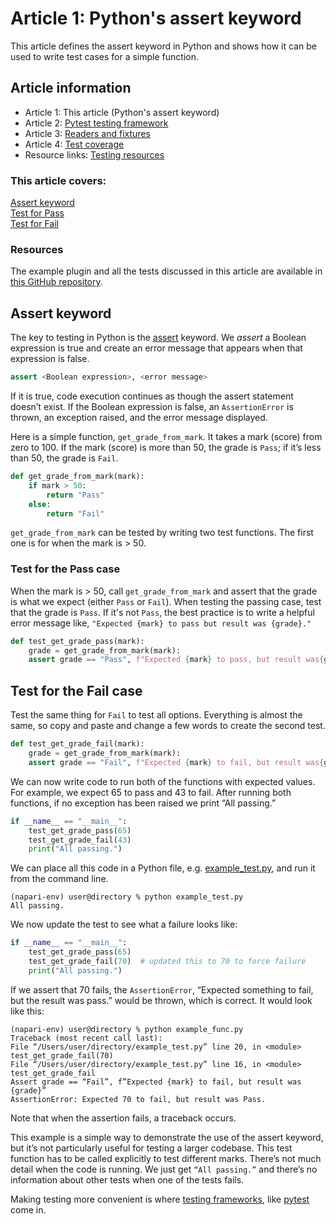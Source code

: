 # Article 1: Python's assert keyword

This article defines the assert keyword in Python and shows how it can be used to write test cases for a simple function.  

## Article information  

* Article 1: This article (Python's assert keyword) 
* Article 2: [Pytest testing framework](./article-2-pytest-testing-frameworks)  
* Article 3: [Readers and fixtures](./article-3-readers-and-fixtures)  
* Article 4: [Test coverage](./article-4-test-coverage)  
* Resource links: [Testing resources](./testing-resources)  
  
### This article covers:  
[Assert keyword](#assert-keyword)  
[Test for Pass](#test-for-the-pass-case)  
[Test for Fail](#test-for-the-fail-case)  

### Resources
The example plugin and all the tests discussed in this article are available in [this GitHub repository](https://github.com/DragaDoncila/plugin-tests).

## Assert keyword  
The key to testing in Python is the [assert](https://realpython.com/python-assert-statement/) keyword. We *assert* a Boolean expression is true and create an error message that appears when that expression is false. 

```python
assert <Boolean expression>, <error message>    
```

If it is true, code execution continues as though the assert statement doesn’t exist. If the Boolean expression is false, an `AssertionError` is thrown, an exception raised, and the error message displayed. 
  
Here is a simple function, `get_grade_from_mark`. It takes a mark (score) from zero to 100. If the mark (score) is more than 50, the grade is `Pass`; if it’s less than 50, the grade is `Fail`.  

```python
def get_grade_from_mark(mark):
    if mark > 50: 
        return "Pass"
    else:   
        return "Fail"
```

`get_grade_from_mark` can be tested by writing two test functions. The first one is for when the mark is > 50.   
  
  
### Test for the Pass case
When the mark is > 50, call `get_grade_from_mark` and assert that the grade is what we expect (either `Pass` or `Fail`). When testing the passing case, test that the grade is `Pass`. If it's not `Pass`, the best practice is to write a helpful error message like, `"Expected {mark} to pass but result was {grade}."`

```python
def test_get_grade_pass(mark):
    grade = get_grade_from_mark(mark):
    assert grade == "Pass", f"Expected {mark} to pass, but result was{grade}"
```
  
## Test for the Fail case
Test the same thing for `Fail` to test all options. Everything is almost the same, so copy and paste and change a few words to create the second test.  

```python  
def test_get_grade_fail(mark):
    grade = get_grade_from_mark(mark):
    assert grade == "Fail", f"Expected {mark} to fail, but result was{grade}"
```

We can now write code to run both of the functions with expected values. For example, we expect 65 to pass and 43 to fail. After running both functions, if no exception has been raised we print “All passing.”  
```python  
if __name__ == "__main__":
    test_get_grade_pass(65)
    test_get_grade_fail(43)
    print("All passing.")
```
We can place all this code in a Python file, e.g. [example_test.py](https://github.com/DragaDoncila/plugin-tests/blob/main/example_func.py), and run it from the command line. 
```console
(napari-env) user@directory % python example_test.py
All passing.
```

We now update the test to see what a failure looks like:  
```python
if __name__ == "__main__":
    test_get_grade_pass(65)
    test_get_grade_fail(70)  # updated this to 70 to force failure
    print("All passing.")
```
If we assert that 70 fails, the `AssertionError`, “Expected something to fail, but the result was pass.” would be thrown, which is correct. It would look like this:  
```console
(napari-env) user@directory % python example_func.py  
Traceback (most recent call last):  
File “/Users/user/directory/example_test.py” line 20, in <module> test_get_grade_fail(70)  
File “/Users/user/directory/example_test.py” line 16, in <module> test_get_grade_fail  
Assert grade == “Fail”, f”Expected {mark} to fail, but result was {grade}”  
AssertionError: Expected 70 to fail, but result was Pass.   
```
Note that when the assertion fails, a traceback occurs. 

This example is a simple way to demonstrate the use of the assert keyword, but it’s not particularly useful for testing a larger codebase. This test function has to be called explicitly to test different marks. There’s not much detail when the code is running. We just get `“All passing.”` and there’s no information about other tests when one of the tests fails.  
  
Making testing more convenient is where [testing frameworks](./article-2-pytest-testing-frameworks), like [pytest](https://docs.pytest.org/) come in.  
